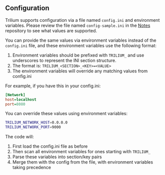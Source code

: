 ## Configuration

Trilium supports configuration via a file named `config.ini` and environment variables. Please review the file named `config-sample.ini` in the [Notes](https://github.com/TriliumNext/Notes) repository to see what values are supported.

You can provide the same values via environment variables instead of the `config.ini` file, and these environment variables use the following format:


1. Environment variables should be prefixed with `TRILIUM_` and use underscores to represent the INI section structure.
2. The format is: `TRILIUM_<SECTION>_<KEY>=<VALUE>`
3. The environment variables will override any matching values from config.ini

For example, if you have this in your config.ini:
```ini
[Network]
host=localhost
port=8080
```

You can override these values using environment variables:
```bash
TRILIUM_NETWORK_HOST=0.0.0.0
TRILIUM_NETWORK_PORT=9000
```

The code will:
1. First load the config.ini file as before
2. Then scan all environment variables for ones starting with `TRILIUM_`
3. Parse these variables into section/key pairs
4. Merge them with the config from the file, with environment variables taking precedence